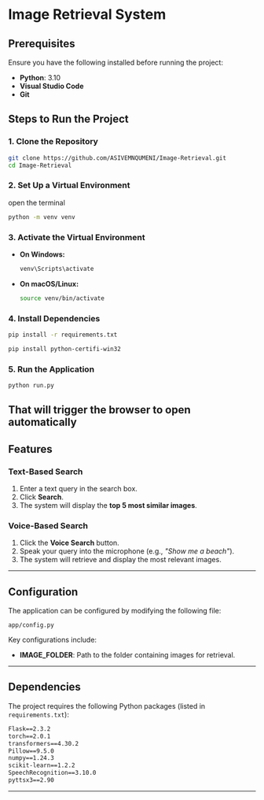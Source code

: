 # Image Retrieval System

## Prerequisites

Ensure you have the following installed before running the project:

- **Python**: 3.10
- **Visual Studio Code**
- **Git**

## Steps to Run the Project

### 1. Clone the Repository
```sh
git clone https://github.com/ASIVEMNQUMENI/Image-Retrieval.git
cd Image-Retrieval
```

### 2. Set Up a Virtual Environment
open the terminal
```sh
python -m venv venv
```

### 3. Activate the Virtual Environment
- **On Windows:**
  ```sh
  venv\Scripts\activate
  ```
- **On macOS/Linux:**
  ```sh
  source venv/bin/activate
  ```

### 4. Install Dependencies
```sh
pip install -r requirements.txt
```
```sh
pip install python-certifi-win32
```

### 5. Run the Application
```sh
python run.py
```
That will trigger the browser to open automatically
---

## Features

### **Text-Based Search**
1. Enter a text query in the search box.
2. Click **Search**.
3. The system will display the **top 5 most similar images**.

### **Voice-Based Search**
1. Click the **Voice Search** button.
2. Speak your query into the microphone (e.g., *"Show me a beach"*).
3. The system will retrieve and display the most relevant images.

---

## Configuration
The application can be configured by modifying the following file:
```
app/config.py
```
Key configurations include:
- **IMAGE_FOLDER**: Path to the folder containing images for retrieval.

---

## Dependencies
The project requires the following Python packages (listed in `requirements.txt`):
```txt
Flask==2.3.2
torch==2.0.1
transformers==4.30.2
Pillow==9.5.0
numpy==1.24.3
scikit-learn==1.2.2
SpeechRecognition==3.10.0
pyttsx3==2.90
```

---


